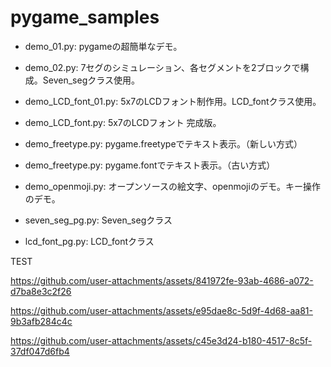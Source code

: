 # pygame_samples

 - demo_01.py: pygameの超簡単なデモ。
 - demo_02.py: 7セグのシミュレーション、各セグメントを2ブロックで構成。Seven_segクラス使用。
 - demo_LCD_font_01.py: 5x7のLCDフォント制作用。LCD_fontクラス使用。
 - demo_LCD_font.py: 5x7のLCDフォント 完成版。

 - demo_freetype.py: pygame.freetypeでテキスト表示。（新しい方式）
 - demo_freetype.py: pygame.fontでテキスト表示。（古い方式）
 - demo_openmoji.py: オープンソースの絵文字、openmojiのデモ。キー操作のデモ。
 - seven_seg_pg.py: Seven_segクラス
 - lcd_font_pg.py: LCD_fontクラス

TEST

https://github.com/user-attachments/assets/841972fe-93ab-4686-a072-d7ba8e3c2f26

https://github.com/user-attachments/assets/e95dae8c-5d9f-4d68-aa81-9b3afb284c4c

https://github.com/user-attachments/assets/c45e3d24-b180-4517-8c5f-37df047d6fb4
